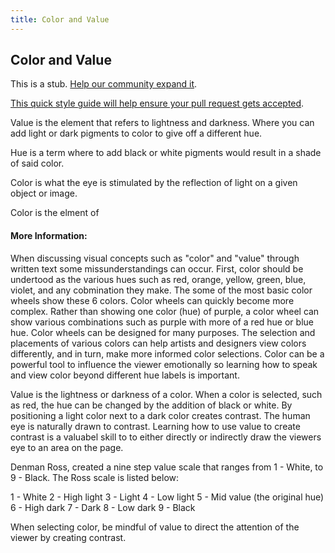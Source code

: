 ```yaml
---
title: Color and Value
---
```

## Color and Value

This is a stub. <a href='https://github.com/freecodecamp/guides/tree/master/src/pages/typography/color-and-value/index.md' target='_blank' rel='nofollow'>Help our community expand it</a>.

<a href='https://github.com/freecodecamp/guides/blob/master/README.md' target='_blank' rel='nofollow'>This quick style guide will help ensure your pull request gets accepted</a>.

Value is the element that refers to lightness and darkness. Where you can add light or dark pigments to color to give off a different hue. 

Hue is a term where to add black or white pigments would result in a shade of said color. 

Color is what the eye is stimulated by the reflection of light on a given object or image. 

Color is the elment of 
#### More Information:
<!-- Please add any articles you think might be helpful to read before writing the article -->

When discussing visual concepts such as "color" and "value" through written text some missunderstandings can occur. First, color should be undertood as the various hues such as red, orange, yellow, green, blue, violet, and any cobmination they make. The some of the most basic color wheels show these 6 colors. Color wheels can quickly become more complex. Rather than showing one color (hue) of purple, a color wheel can show various combinations such as purple with more of a red hue or blue hue. Color wheels can be designed for many purposes. The selection and placements of various colors can help artists and designers view colors differently, and in turn, make more informed color selections. Color can be a powerful tool to influence the viewer emotionally so learning how to speak and view color beyond different hue labels is important.

Value is the lightness or darkness of a color. When a color is selected, such as red, the hue can be changed by the addition of black or white. By positioning a light color next to a dark color creates contrast. The human eye is naturally drawn to contrast. Learning how to use value to create contrast is a valuabel skill to to either directly or indirectly draw the viewers eye to an area on the page.

Denman Ross, created a nine step value scale that ranges from 1 - White, to 9 - Black. The Ross scale is listed below:

1 - White
2 - High light
3 - Light
4 - Low light
5 - Mid value (the original hue)
6 - High dark
7 - Dark
8 - Low dark
9 - Black

When selecting color, be mindful of value to direct the attention of the viewer by creating contrast.

